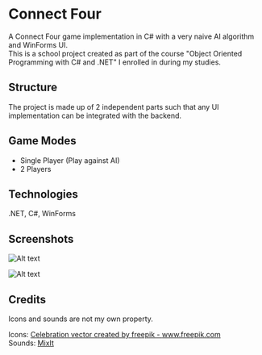﻿# Connect Four

A Connect Four game implementation in C# with a very naive AI algorithm and WinForms UI.  
This is a school project created as part of the course "Object Oriented Programming with C# and .NET" I enrolled in during my studies.

## Structure

The project is made up of 2 independent parts such that any UI implementation can be integrated with the backend.

## Game Modes

-   Single Player (Play against AI)
-   2 Players

## Technologies

.NET, C#, WinForms

## Screenshots

![Alt text](../assets/settingsScreenshot.png?raw=true "Settings Screenshot")

![Alt text](../assets/gameBoardScreenshot.png?raw=true "Game Board Screenshot")

## Credits

Icons and sounds are not my own property.

Icons: <a href="https://www.freepik.com/vectors/celebration">Celebration vector created by freepik - www.freepik.com</a>  
Sounds: <a href="https://mixkit.co">MixIt</a>
